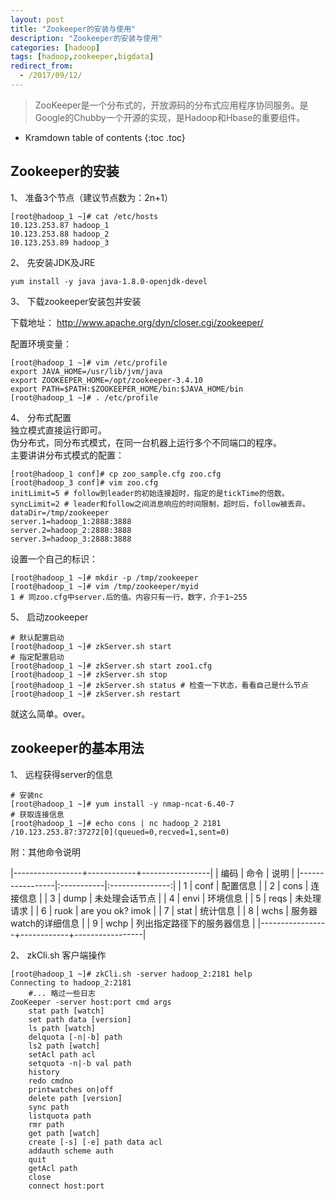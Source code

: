 ```yaml
---
layout: post
title: "Zookeeper的安装与使用"
description: "Zookeeper的安装与使用"
categories: [hadoop]
tags: [hadoop,zookeeper,bigdata]
redirect_from:
  - /2017/09/12/
---
```


> ZooKeeper是一个分布式的，开放源码的分布式应用程序协同服务。是Google的Chubby一个开源的实现，是Hadoop和Hbase的重要组件。

* Kramdown table of contents
{:toc .toc}

## Zookeeper的安装

1、	准备3个节点（建议节点数为：2n+1）  

	[root@hadoop_1 ~]# cat /etc/hosts
	10.123.253.87 hadoop_1
	10.123.253.88 hadoop_2
	10.123.253.89 hadoop_3

2、  先安装JDK及JRE

    yum install -y java java-1.8.0-openjdk-devel

3、	下载zookeeper安装包并安装  

下载地址： http://www.apache.org/dyn/closer.cgi/zookeeper/  

配置环境变量：  

	[root@hadoop_1 ~]# vim /etc/profile
	export JAVA_HOME=/usr/lib/jvm/java
	export ZOOKEEPER_HOME=/opt/zookeeper-3.4.10
	export PATH=$PATH:$ZOOKEEPER_HOME/bin:$JAVA_HOME/bin
	[root@hadoop_1 ~]# . /etc/profile  

4、	分布式配置  
独立模式直接运行即可。  
伪分布式，同分布式模式，在同一台机器上运行多个不同端口的程序。  
主要讲讲分布式模式的配置：

	[root@hadoop_1 conf]# cp zoo_sample.cfg zoo.cfg
	[root@hadoop_3 conf]# vim zoo.cfg
	initLimit=5 # follow到leader的初始连接超时，指定的是tickTime的倍数。
	syncLimit=2 # leader和follow之间消息响应的时间限制，超时后，follow被丢弃。
	dataDir=/tmp/zookeeper
	server.1=hadoop_1:2888:3888
	server.2=hadoop_2:2888:3888
	server.3=hadoop_3:2888:3888

设置一个自己的标识：
	
	[root@hadoop_1 ~]# mkdir -p /tmp/zookeeper
	[root@hadoop_1 ~]# vim /tmp/zookeeper/myid
	1 # 同zoo.cfg中server.后的值。内容只有一行，数字，介于1~255

5、 启动zookeeper

	# 默认配置启动
	[root@hadoop_1 ~]# zkServer.sh start
	# 指定配置启动
	[root@hadoop_1 ~]# zkServer.sh start zoo1.cfg
	[root@hadoop_1 ~]# zkServer.sh stop
	[root@hadoop_1 ~]# zkServer.sh status # 检查一下状态，看看自己是什么节点
	[root@hadoop_1 ~]# zkServer.sh restart

就这么简单。over。

## zookeeper的基本用法

1、	远程获得server的信息
	
	# 安装nc
	[root@hadoop_1 ~]# yum install -y nmap-ncat-6.40-7
	# 获取连接信息
	[root@hadoop_1 ~]# echo cons | nc hadoop_2 2181    
 	/10.123.253.87:37272[0](queued=0,recved=1,sent=0)

附：其他命令说明
  
|-----------------+------------+-----------------| 
| 编码 | 命令 | 说明 | 
|-----------------|:-----------|:---------------:|
| 1 | conf | 配置信息 |
| 2 | cons | 连接信息 |
| 3 | dump | 未处理会话节点 |
| 4 | envi | 环境信息 |
| 5 | reqs | 未处理请求 |
| 6 | ruok | are you ok? imok |
| 7 | stat | 统计信息 |
| 8 | wchs | 服务器watch的详细信息 |
| 9 | wchp | 列出指定路径下的服务器信息 |
|-----------------+------------+-----------------|

2、	zkCli.sh 客户端操作  

	[root@hadoop_1 ~]# zkCli.sh -server hadoop_2:2181 help
	Connecting to hadoop_2:2181
		#... 略过一些日志
	ZooKeeper -server host:port cmd args
        stat path [watch]
        set path data [version]
        ls path [watch]
        delquota [-n|-b] path
        ls2 path [watch]
        setAcl path acl
        setquota -n|-b val path
        history 
        redo cmdno
        printwatches on|off
        delete path [version]
        sync path
        listquota path
        rmr path
        get path [watch]
        create [-s] [-e] path data acl
        addauth scheme auth
        quit 
        getAcl path
        close 
        connect host:port